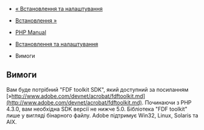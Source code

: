 - [« Встановлення та налаштування](fdf.setup.md)
- [Встановлення »](fdf.installation.md)

- [PHP Manual](index.md)
- [Встановлення та налаштування](fdf.setup.md)
- Вимоги

## Вимоги

Вам буде потрібний "FDF toolkit SDK", який доступний за посиланням
[»http://www.adobe.com/devnet/acrobat/fdftoolkit.md](http://www.adobe.com/devnet/acrobat/fdftoolkit.md).
Починаючи з PHP 4.3.0, вам необхідна SDK версії не нижче 5.0. Бібліотека
"FDF toolkit" лише у вигляді бінарного файлу. Adobe підтримує Win32,
Linux, Solaris та AIX.
